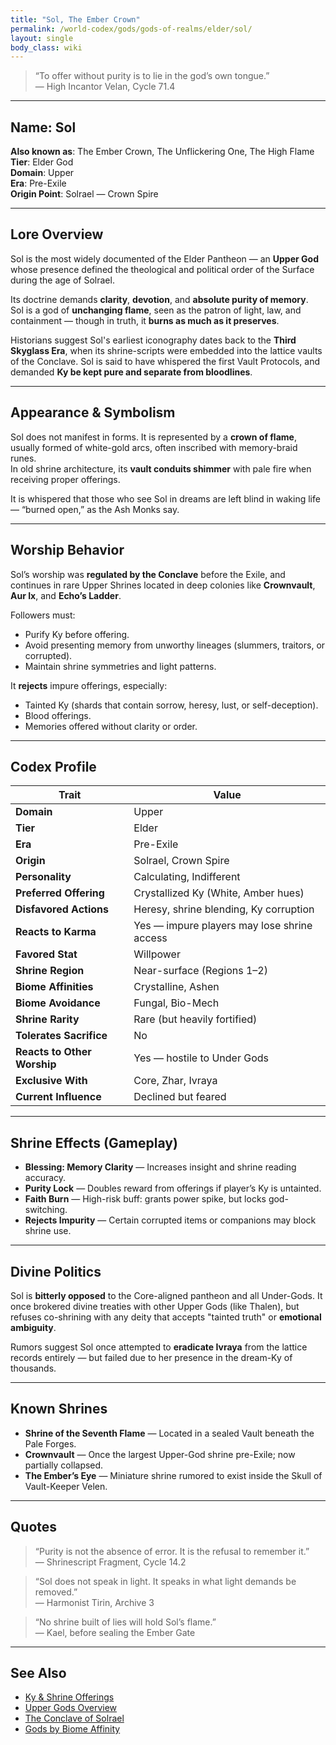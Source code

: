 ```yaml
---
title: "Sol, The Ember Crown"
permalink: /world-codex/gods/gods-of-realms/elder/sol/
layout: single
body_class: wiki
---
```


> “To offer without purity is to lie in the god’s own tongue.”  
> — High Incantor Velan, Cycle 71.4

---

## Name: **Sol**
**Also known as**: The Ember Crown, The Unflickering One, The High Flame  
**Tier**: Elder God  
**Domain**: Upper  
**Era**: Pre-Exile  
**Origin Point**: Solrael — Crown Spire

---

## Lore Overview

Sol is the most widely documented of the Elder Pantheon — an **Upper God** whose presence defined the theological and political order of the Surface during the age of Solrael.

Its doctrine demands **clarity**, **devotion**, and **absolute purity of memory**.  
Sol is a god of **unchanging flame**, seen as the patron of light, law, and containment — though in truth, it **burns as much as it preserves**.

Historians suggest Sol's earliest iconography dates back to the **Third Skyglass Era**, when its shrine-scripts were embedded into the lattice vaults of the Conclave. Sol is said to have whispered the first Vault Protocols, and demanded **Ky be kept pure and separate from bloodlines**.

---

## Appearance & Symbolism

Sol does not manifest in forms. It is represented by a **crown of flame**, usually formed of white-gold arcs, often inscribed with memory-braid runes.  
In old shrine architecture, its **vault conduits shimmer** with pale fire when receiving proper offerings.

It is whispered that those who see Sol in dreams are left blind in waking life — “burned open,” as the Ash Monks say.

---

## Worship Behavior

Sol’s worship was **regulated by the Conclave** before the Exile, and continues in rare Upper Shrines located in deep colonies like **Crownvault**, **Aur Ix**, and **Echo’s Ladder**.

Followers must:

- Purify Ky before offering.
- Avoid presenting memory from unworthy lineages (slummers, traitors, or corrupted).
- Maintain shrine symmetries and light patterns.

It **rejects** impure offerings, especially:
- Tainted Ky (shards that contain sorrow, heresy, lust, or self-deception).
- Blood offerings.
- Memories offered without clarity or order.

---

## Codex Profile

| Trait                | Value |
|----------------------|-------|
| **Domain**           | Upper |
| **Tier**             | Elder |
| **Era**              | Pre-Exile |
| **Origin**           | Solrael, Crown Spire |
| **Personality**      | Calculating, Indifferent |
| **Preferred Offering** | Crystallized Ky (White, Amber hues) |
| **Disfavored Actions** | Heresy, shrine blending, Ky corruption |
| **Reacts to Karma**  | Yes — impure players may lose shrine access |
| **Favored Stat**     | Willpower |
| **Shrine Region**    | Near-surface (Regions 1–2) |
| **Biome Affinities** | Crystalline, Ashen |
| **Biome Avoidance**  | Fungal, Bio-Mech |
| **Shrine Rarity**    | Rare (but heavily fortified) |
| **Tolerates Sacrifice** | No |
| **Reacts to Other Worship** | Yes — hostile to Under Gods |
| **Exclusive With**   | Core, Zhar, Ivraya |
| **Current Influence** | Declined but feared |

---

## Shrine Effects (Gameplay)

- **Blessing: Memory Clarity** — Increases insight and shrine reading accuracy.
- **Purity Lock** — Doubles reward from offerings if player’s Ky is untainted.
- **Faith Burn** — High-risk buff: grants power spike, but locks god-switching.
- **Rejects Impurity** — Certain corrupted items or companions may block shrine use.

---

## Divine Politics

Sol is **bitterly opposed** to the Core-aligned pantheon and all Under-Gods. It once brokered divine treaties with other Upper Gods (like Thalen), but refuses co-shrining with any deity that accepts "tainted truth" or **emotional ambiguity**.

Rumors suggest Sol once attempted to **eradicate Ivraya** from the lattice records entirely — but failed due to her presence in the dream-Ky of thousands.

---

## Known Shrines

- **Shrine of the Seventh Flame** — Located in a sealed Vault beneath the Pale Forges.
- **Crownvault** — Once the largest Upper-God shrine pre-Exile; now partially collapsed.
- **The Ember’s Eye** — Miniature shrine rumored to exist inside the Skull of Vault-Keeper Velen.

---

## Quotes

> “Purity is not the absence of error. It is the refusal to remember it.”  
> — Shrinescript Fragment, Cycle 14.2

> “Sol does not speak in light. It speaks in what light demands be removed.”  
> — Harmonist Tirin, Archive 3

> “No shrine built of lies will hold Sol’s flame.”  
> — Kael, before sealing the Ember Gate

---

## See Also

- [Ky & Shrine Offerings](/world-codex/resources/ky/ky-offerings/)
- [Upper Gods Overview](/world-codex/gods/upper/)
- [The Conclave of Solrael](/world-codex/factions/solrael/)
- [Gods by Biome Affinity](/world-codex/gods/#gods-by-biome-affinity)
